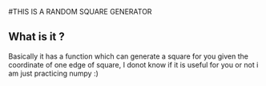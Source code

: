 #THIS IS A RANDOM SQUARE GENERATOR 

## What is it ?
Basically it has a function which can generate a square for you given the coordinate of one edge of square, 
I donot know if it is useful for you or not i am just practicing numpy :)
